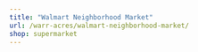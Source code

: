 ```yaml
---
title: "Walmart Neighborhood Market"
url: /warr-acres/walmart-neighborhood-market/
shop: supermarket
---
```


